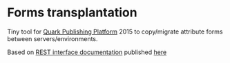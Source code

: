 # Forms transplantation

Tiny tool for [Quark Publishing Platform](http://www.quark.com/Products/Quark_Publishing_Platform/) 2015 to copy/migrate attribute forms between servers/environments.

Based on [REST interface documentation](http://files.quark.com/download/documentation/Quark_Publishing_Platform/2015/English/Platform-2015-September-2016-Rest-Interface.pdf) published [here](http://www.quark.com/Support/Documentation/Quark_Publishing_Platform/2015.aspx)
